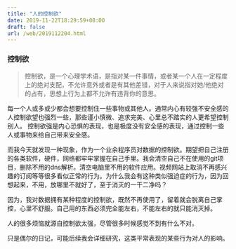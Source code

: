 ```yaml
---
title: "人的控制欲"
date: 2019-11-22T18:29:59+08:00
draft: false
url: /web/2019112204.html
---
```

### 控制欲
> 控制欲，是一个心理学术语，是指对某一件事情，或者某一个人在一定程度上的绝对支配，不允许意外或者是有其他差错，对于人来说指对她/他绝对的占有，思想上行为上都不允许有违背你的意思。

每一个人或多或少都会想要控制住一些事物或其他人。通常内心有较强不安全感的人控制欲望也强烈一些，那些谨小慎微、追求完美、心里总不踏实的人更希望控制别人。 控制欲强是内心恐惧的表现，也是极度没有安全感的表现，通过控制一些人或事物来给自己带来安全感。


而我今天就发现一种现象，作为一个业余程序员对数据的控制欲。期望把自己注册的各类软件，硬件，网络都牢牢掌握在自己手里。我会清空自己不在使用的git项目，删除不用的dns解析。清空电脑里不用的软件应用。视频网站上取消不再感兴趣的订阅等等很多看似正常的行为。为什么我会有这种类似强迫症的行为，因为回想起来，不用，放哪里不就好了，至于消灭的一干二净吗？

因为，我对数据拥有某种程度的控制欲，既然不再使用了，留着就会脱离自己掌控，心里不舒服。自己用的东西必须完全能左右，不能左右的就只能消灭掉。

人的很多烦恼就源自控制欲太强，尽管很多时候感觉不到有什么不对。

只是偶尔的日记，可能后续我会详细研究，这类平常表现的某些行为对人的影响。
